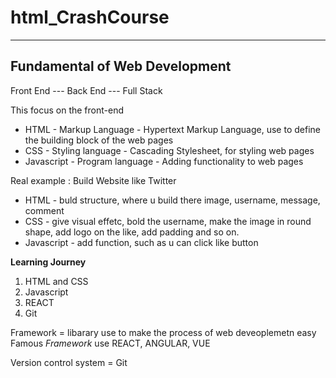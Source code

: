 # html_CrashCourse
___________________________________________________________________________
## Fundamental of Web Development
Front End --- Back End --- Full Stack

This focus on the front-end
- HTML           - Markup Language - Hypertext Markup Language, use to define the building block of the web pages
- CSS            - Styling language - Cascading Stylesheet, for styling web pages
- Javascript     - Program language - Adding functionality to web pages

Real example : Build Website like Twitter
- HTML - buld structure, where u build there image, username, message, comment
- CSS - give visual effetc, bold the username, make the image in round shape, add logo on the like, add padding and so on.
- Javascript - add function, such as u can click like button

**Learning Journey**
1. HTML and CSS
2. Javascript
3. REACT
4. Git

Framework = libarary use to make the process of web deveoplemetn easy
Famous *Framework* use REACT, ANGULAR, VUE

Version control system = Git
